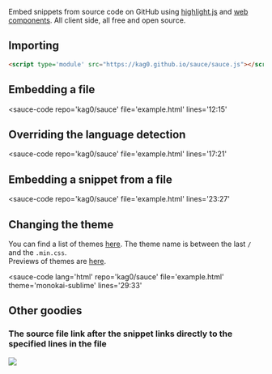 
Embed snippets from source code on GitHub using [highlight.js](https://highlightjs.org) and [web components](https://developer.mozilla.org/en-US/docs/Web/Web_Components).
All client side, all free and open source.

## Importing

```html
<script type='module' src="https://kag0.github.io/sauce/sauce.js"></script>
```

<script type='module' src="https://cdn.jsdelivr.net/gh/kag0/sauce@11.1.0/sauce.js">
<h1><a href='https://kag0.github.io/sauce'>If you're reading this, click here</a></h1>
</script>

## Embedding a file

<sauce-code
  repo='kag0/sauce' 
  file='example.html'
  lines='12:15'
></sauce-code>

## Overriding the language detection

<sauce-code
  repo='kag0/sauce' 
  file='example.html'
  lines='17:21'
></sauce-code>

## Embedding a snippet from a file

<sauce-code
  repo='kag0/sauce' 
  file='example.html'
  lines='23:27'
></sauce-code>

## Changing the theme

You can find a list of themes [here](https://cdnjs.com/libraries/highlight.js). 
The theme name is between the last `/` and the `.min.css`.  
Previews of themes are [here](https://highlightjs.org/static/demo/).

<sauce-code
  lang='html'
  repo='kag0/sauce' 
  file='example.html'
  theme='monokai-sublime'
  lines='29:33'
></sauce-code>

## Other goodies

### The source file link after the snippet links directly to the specified lines in the file

![](gh-ss.png)